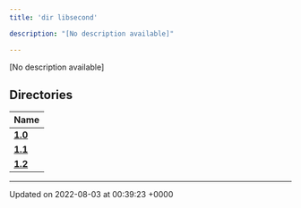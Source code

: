 ```yaml
---
title: 'dir libsecond'

description: "[No description available]"

---
```







[No description available]

## Directories

| Name           |
| -------------- |
| **[1.0](/documentation/code/main/files/dir_4e7d0a7221199b5e3988a802b6a5e37f/#dir-1.0)**  |
| **[1.1](/documentation/code/main/files/dir_d1f2a55f41e415ebe099cfae2057f907/#dir-1.1)**  |
| **[1.2](/documentation/code/main/files/dir_1185cf205eb7c76e1c0c729ff9fd7030/#dir-1.2)**  |






-------------------------------

Updated on 2022-08-03 at 00:39:23 +0000
